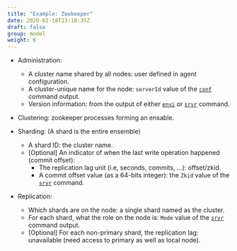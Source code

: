 ```yaml
---
title: "Example: Zookeeper"
date: 2020-02-18T23:18:35Z
draft: false
group: model
weight: 6
---
```


* Administration:
  * A cluster name shared by all nodes: user defined in agent configuration.
  * A cluster-unique name for the node: `serverId` value of the [`conf`](https://zookeeper.apache.org/doc/current/zookeeperAdmin.html#sc_zkCommands) command output.
  * Version information: from the output of either [`envi`](https://zookeeper.apache.org/doc/current/zookeeperAdmin.html#sc_zkCommands) or [`srvr`](https://zookeeper.apache.org/doc/current/zookeeperAdmin.html#sc_zkCommands) command.

* Clustering: zookeeper processes forming an ensable.

* Sharding: (A shard is the entire ensemble)
  * A shard ID: the cluster name.
  * [Optional] An indicator of when the last write operation happened (commit offset):
    * The replication lag unit (i.e, seconds, commits, ...): offset/zkid.
    * A commit offset value (as a 64-bits integer): the `Zkid` value of the [`srvr`](https://zookeeper.apache.org/doc/current/zookeeperAdmin.html#sc_zkCommands) command.

* Replication:
  * Which shards are on the node: a single shard named as the cluster.
  * For each shard, what the role on the node is: `Mode` value of the [`srvr`](https://zookeeper.apache.org/doc/current/zookeeperAdmin.html#sc_zkCommands) command output.
  * [Optional] For each non-primary shard, the replication lag: unavailable (need access to primary as well as local node).
